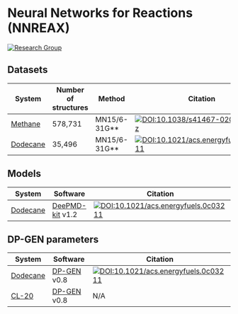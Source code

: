 # Neural Networks for Reactions (NNREAX)
[![Research Group](https://img.shields.io/website-up-down-green-red/https/computchem.cn.svg?label=Research%20Group)](https://computchem.cn)

## Datasets

| System | Number of structures | Method | Citation |
| ----   | ---- | ---- | ---- |
| [Methane](methane/) | 578,731 | MN15/6-31G\*\* | [![DOI:10.1038/s41467-020-19497-z](https://img.shields.io/badge/DOI-10.1038%2Fs41467--020--19497--z-blue)](https://doi.org/10.1038/s41467-020-19497-z)|
| [Dodecane](dodecane/) | 35,496 | MN15/6-31G\*\* | [![DOI:10.1021/acs.energyfuels.0c03211](https://img.shields.io/badge/DOI-10.1021%2Facs.energyfuels.0c03211-blue)](https://doi.org/10.1021/acs.energyfuels.0c03211) |

## Models
| System | Software | Citation |
| ---- | ---- | ---- |
| [Dodecane](dodecane/) | [DeePMD-kit](https://github.com/deepmodeling/deepmd-kit) v1.2 | [![DOI:10.1021/acs.energyfuels.0c03211](https://img.shields.io/badge/DOI-10.1021%2Facs.energyfuels.0c03211-blue)](https://doi.org/10.1021/acs.energyfuels.0c03211) |

## DP-GEN parameters
| System | Software | Citation |
| ---- | ---- | ---- |
| [Dodecane](dodecane/) | [DP-GEN](https://github.com/deepmodeling/dpgen) v0.8 | [![DOI:10.1021/acs.energyfuels.0c03211](https://img.shields.io/badge/DOI-10.1021%2Facs.energyfuels.0c03211-blue)](https://doi.org/10.1021/acs.energyfuels.0c03211) |
| [CL-20](cl20/) | [DP-GEN](https://github.com/deepmodeling/dpgen) v0.8 | N/A |

